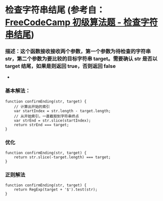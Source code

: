 # 检查字符串结尾 (参考自： [FreeCodeCamp 初级算法题 - 检查字符串结尾](https://singsing.io/blog/fcc/basic-confirm-the-ending/#more))
### 描述：这个函数接收接收两个参数，第一个参数为待检查的字符串 str，第二个参数为要比较的目标字符串 target。需要确认 str 是否以 target 结尾，如果是则返回 true，否则返回 false
* 

### 基本解法：
```
function confirmEnding(str, target) {
    // 计算出开始的索引
    var startIndex = str.length - target.length;
    // 从开始索引，一直截取到字符串终点
    var strEnd = str.slice(startIndex);
    return strEnd === target;
}
```
### 优化
```
function confirmEnding(str, target) {
    return str.slice(-target.length) === target;
}
```
### 正则解法
```
function confirmEnding(str, target) {
    return RegExp(target + '$').test(str);
}
```